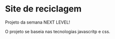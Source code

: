 <h1><strong>Site de reciclagem</strong></h1>

<p>Projeto da semana NEXT LEVEL!</p>

<p>O projeto se baseia nas tecnologias javascritp e css.</p>